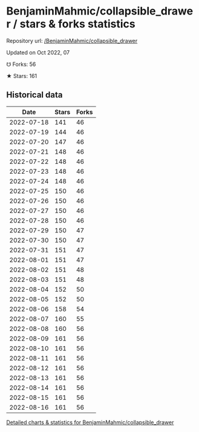 # BenjaminMahmic/collapsible_drawer / stars & forks statistics

Repository url: [/BenjaminMahmic/collapsible_drawer](https://github.com/BenjaminMahmic/collapsible_drawer)

Updated on Oct 2022, 07

☋ Forks: 56

★ Stars: 161

## Historical data
| Date | Stars | Forks |
|------|-------|-------|
| 2022-07-18 | 141 | 46 | 
| 2022-07-19 | 144 | 46 | 
| 2022-07-20 | 147 | 46 | 
| 2022-07-21 | 148 | 46 | 
| 2022-07-22 | 148 | 46 | 
| 2022-07-23 | 148 | 46 | 
| 2022-07-24 | 148 | 46 | 
| 2022-07-25 | 150 | 46 | 
| 2022-07-26 | 150 | 46 | 
| 2022-07-27 | 150 | 46 | 
| 2022-07-28 | 150 | 46 | 
| 2022-07-29 | 150 | 47 | 
| 2022-07-30 | 150 | 47 | 
| 2022-07-31 | 151 | 47 | 
| 2022-08-01 | 151 | 47 | 
| 2022-08-02 | 151 | 48 | 
| 2022-08-03 | 151 | 48 | 
| 2022-08-04 | 152 | 50 | 
| 2022-08-05 | 152 | 50 | 
| 2022-08-06 | 158 | 54 | 
| 2022-08-07 | 160 | 55 | 
| 2022-08-08 | 160 | 56 | 
| 2022-08-09 | 161 | 56 | 
| 2022-08-10 | 161 | 56 | 
| 2022-08-11 | 161 | 56 | 
| 2022-08-12 | 161 | 56 | 
| 2022-08-13 | 161 | 56 | 
| 2022-08-14 | 161 | 56 | 
| 2022-08-15 | 161 | 56 | 
| 2022-08-16 | 161 | 56 | 


[Detailed charts & statistics for BenjaminMahmic/collapsible_drawer](https://reviewgithub.com/rep/BenjaminMahmic/collapsible_drawer)
